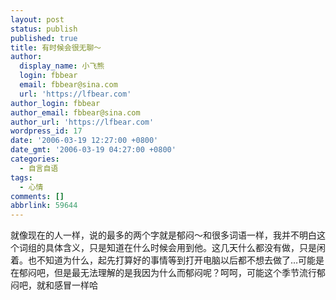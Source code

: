 ```yaml
---
layout: post
status: publish
published: true
title: 有时候会很无聊～
author:
  display_name: 小飞熊
  login: fbbear
  email: fbbear@sina.com
  url: 'https://lfbear.com'
author_login: fbbear
author_email: fbbear@sina.com
author_url: 'https://lfbear.com'
wordpress_id: 17
date: '2006-03-19 12:27:00 +0800'
date_gmt: '2006-03-19 04:27:00 +0800'
categories:
  - 自言自语
tags:
  - 心情
comments: []
abbrlink: 59644
---
```

<p>就像现在的人一样，说的最多的两个字就是郁闷～和很多词语一样，我并不明白这个词组的具体含义，只是知道在什么时候会用到他。这几天什么都没有做，只是闲着。也不知道为什么，起先打算好的事情等到打开电脑以后都不想去做了&hellip;可能是在郁闷吧，但是最无法理解的是我因为什么而郁闷呢？呵呵，可能这个季节流行郁闷吧，就和感冒一样哈</p>
